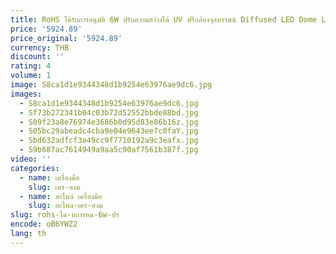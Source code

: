 ```yaml
---
title: RoHS ได้รับการอนุมัติ 6W ปรับความสว่างได้ UV ฟรีกล้องจุลทรรศน์ Diffused LED Dome Light
price: '5924.89'
price_original: '5924.89'
currency: THB
discount: ''
rating: 4
volume: 1
image: S8ca1d1e9344348d1b9254e63976ae9dc6.jpg
images:
  - S8ca1d1e9344348d1b9254e63976ae9dc6.jpg
  - Sf73b272341b04c03b72d52552bbde88bd.jpg
  - S09f23a8e76974e3686b0d95d83e86b16z.jpg
  - S05bc29abeadc4cba9e04e9643ee7c0faY.jpg
  - Sbd632adfcf3a49cc9f7710192a9c3eafx.jpg
  - S9b687ac7614949a9aa5c90af7561b387f.jpg
video: ''
categories:
  - name: เครื่องมือ
    slug: เคร-องม
  - name: อะไหล่ เครื่องมือ
    slug: อะไหล-เคร-องม
slug: rohs-ได-บการอน-6w-ปร
encode: oB6YWZ2
lang: th
---
```

  